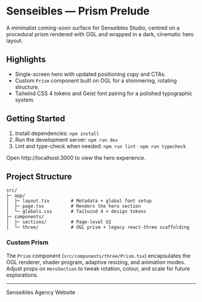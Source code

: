 # Senseibles — Prism Prelude

A minimalist coming-soon surface for Senseibles Studio, centred on a procedural prism rendered with OGL and wrapped in a dark, cinematic hero layout.

## Highlights
- Single-screen hero with updated positioning copy and CTAs.
- Custom `Prism` component built on OGL for a shimmering, rotating structure.
- Tailwind CSS 4 tokens and Geist font pairing for a polished typographic system.

## Getting Started
1. Install dependencies: `npm install`
2. Run the development server: `npm run dev`
3. Lint and type-check when needed: `npm run lint` · `npm run typecheck`

Open http://localhost:3000 to view the hero experience.

## Project Structure
```
src/
├─ app/
│  ├─ layout.tsx        # Metadata + global font setup
│  ├─ page.tsx          # Renders the hero section
│  └─ globals.css       # Tailwind 4 + design tokens
├─ components/
│  ├─ sections/         # Page-level UI
│  └─ three/            # OGL prism + legacy react-three scaffolding
```

### Custom Prism
The `Prism` component (`src/components/three/Prism.tsx`) encapsulates the OGL renderer, shader program, adaptive resizing, and animation modes. Adjust props on `HeroSection` to tweak rotation, colour, and scale for future explorations.

---
Senseibles Agency Website
